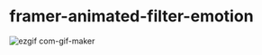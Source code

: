 # framer-animated-filter-emotion 

![ezgif com-gif-maker](https://user-images.githubusercontent.com/33905149/155065904-ec3f329b-8704-477d-8f89-cc746cff1536.gif)

